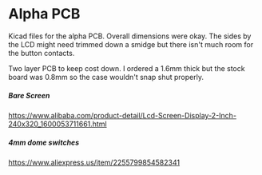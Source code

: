 # Alpha PCB
Kicad files for the alpha PCB.  Overall dimensions were okay.  The sides by the LCD might need trimmed down a smidge but there isn't much room for the button contacts.

Two layer PCB to keep cost down.  I ordered a 1.6mm thick but the stock board was 0.8mm so the case wouldn't snap shut properly.

##### Bare Screen

https://www.alibaba.com/product-detail/Lcd-Screen-Display-2-Inch-240x320_1600053711661.html

##### 4mm dome switches

https://www.aliexpress.us/item/2255799854582341
